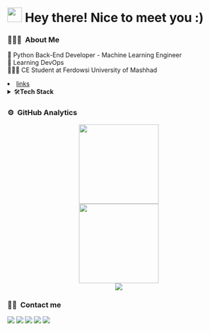 <h1><img src="https://raw.githubusercontent.com/vitasha10/vitasha10/main/assets/Hand%20Wave.gif" width="33"/> Hey there! Nice to meet you :)</h1>

<!-- ### contact

<a target="_blank" href="https://www.linkedin.com/in/soroush-fathi-45aa07201/">
  <img align="left" alt="LinkdeIN" width="22px" src="https://cdn.jsdelivr.net/npm/simple-icons@v3/icons/linkedin.svg" />
</a>
<a target="_blank" href="https://api.whatsapp.com/send?phone=989118809060">
  <img align="left" alt="Whatsapp" width="22px" src="https://cdn.jsdelivr.net/npm/simple-icons@v3/icons/whatsapp.svg" />
</a>
<a target="_blank" href="https://www.instagram.com/soroushfathi.pb/">
  <img align="left" alt="Instagram" width="22px" src="https://cdn.jsdelivr.net/npm/simple-icons@v3/icons/instagram.svg" />
<a target="_blank" href="mailto:soroush8fathi@gmail.com">
  <img align="left" alt="Gmail" width="22px" src="https://cdn.jsdelivr.net/npm/simple-icons@v3/icons/gmail.svg" />
<br/> -->

### 👨🏻‍💻 &nbsp;About Me
 🌱 Python Back-End Developer - Machine Learning Engineer <br/>
 🌱 Learning DevOps <br/>
 👨🏻‍🎓 CE Student at Ferdowsi University of Mashhad

<li><a href="https://zil.ink/soroushfathi">links</a></li>

<details>
  <summary>🛠<b>Tech Stack</b></summary>
 
![Python](https://img.shields.io/badge/Python-05122A?style=flat&logo=python)&nbsp;
![Django](https://img.shields.io/badge/django-05122A?style=flat&logo=django&color=darkgreen)&nbsp;
![Postgres](https://img.shields.io/badge/postgresql-05122A?style=flat&logo=postgresql&color=white)&nbsp;
![Tensorflow](https://img.shields.io/badge/tensorflow-05122A?style=flat&logo=tensorflow)&nbsp;
![OpenCV](https://img.shields.io/badge/opencv-05122A?style=flat&logo=opencv)&nbsp;
![MySQL](https://img.shields.io/badge/mysql-%2300f.svg?style=flat&logo=mysql&logoColor=white)&nbsp;
![C++](https://img.shields.io/badge/c++-%2300599C.svg?style=flat&logo=c%2B%2B&logoColor=white)

![Docker](https://img.shields.io/badge/docker-%230db7ed.svg?style=flat&logo=docker&logoColor=white)&nbsp;
![Git](https://img.shields.io/badge/git-%23F05033.svg?style=flat&logo=git&logoColor=white)&nbsp;
![GitHub](https://img.shields.io/badge/github-%23121011.svg?style=flat&logo=github&logoColor=white)
![Linux](https://img.shields.io/badge/Linux-FCC624?style=flat&logo=linux&logoColor=black)&nbsp;
![Visual Studio Code](https://img.shields.io/badge/Visual%20Studio%20Code-0078d7.svg?style=flat&logo=visual-studio-code&logoColor=white)&nbsp;  

</details>
<!-- ![Express.js](https://img.shields.io/badge/express.js-%23404d59.svg?style=flat&logo=express&logoColor=%2361DAFB)&nbsp; -->
<!-- ![React Router](https://img.shields.io/badge/React_Router-CA4245?style=flat&logo=react-router&logoColor=white) -->
<!--   ![NodeJS](https://img.shields.io/badge/node.js-6DA55F?style=flat&logo=node.js&logoColor=white)&nbsp; -->
<!-- ![TypeScript](https://img.shields.io/badge/typescript-%23007ACC.svg?style=flat&logo=typescript&logoColor=white)&nbsp; -->
<!-- ![Nginx](https://img.shields.io/badge/nginx-%23009639.svg?style=flat&logo=nginx&logoColor=white)&nbsp; -->

<!-- **Languages and Tools:**  

<code><img height="22" src="https://raw.githubusercontent.com/jmnote/z-icons/master/16x16/python.png"></code>
<code><img height="22" src="https://raw.githubusercontent.com/github/explore/80688e429a7d4ef2fca1e82350fe8e3517d3494d/topics/cpp/cpp.png"></code>
<code><img height="22" src="https://raw.githubusercontent.com/github/explore/80688e429a7d4ef2fca1e82350fe8e3517d3494d/topics/java/java.png"></code>
<code><img height="22" src="https://raw.githubusercontent.com/github/explore/80688e429a7d4ef2fca1e82350fe8e3517d3494d/topics/mysql/mysql.png"></code>
<code><img height="22" src="https://raw.githubusercontent.com/github/explore/80688e429a7d4ef2fca1e82350fe8e3517d3494d/topics/git/git.png"></code>
<code><img height="22" src="https://raw.githubusercontent.com/github/explore/80688e429a7d4ef2fca1e82350fe8e3517d3494d/topics/terminal/terminal.png"></code>
<code><img height="22" src="https://raw.githubusercontent.com/github/explore/80688e429a7d4ef2fca1e82350fe8e3517d3494d/topics/javascript/javascript.png"></code> -->

### ⚙️ &nbsp;GitHub Analytics
<p align="center">
  <a href="https://github.com/soroushfathi">
  <img height="180em" src="https://github-readme-stats.vercel.app/api?username=soroushfathi&hide=contribs,issues&show_icons=true&theme=radical&hide_border=true"/>
<!--   <img height="180em" src="https://github-readme-stats-eight-theta.vercel.app/api/top-langs/?username=soroushfathi&hide_border=true&cache_seconds=1800&layout=compact&langs_count=8&theme=radical"/>  -->
  <br/>
  <img height="180em" src="https://github-readme-streak-stats.herokuapp.com/?user=soroushfathi&theme=radical&hide_border=true&background=1a1b27"/>
  <br/>
  <img src="https://github-profile-trophy.vercel.app/?username=soroushfathi&margin-w=10&no-frame=true&row=1&theme=radical"/>
  </a>
</p>

### 🤝🏻 &nbsp;Contact me
  
<p align="center">

<a href="https://api.whatsapp.com/send?phone=989118809060" target="_blank"><img src="https://img.shields.io/badge/-soroushfathi-2CA5E0?style=plastic&logo=whatsapp&color=succes&logoColor=white"/></a>
<a href="mailto:soroush8fathi@gmail.com" target="_blank"><img src="https://img.shields.io/badge/-soroush8fathi@gmail-D14836?style=plastic&logo=Gmail&logoColor=white"/></a>
<a href="https://t.me/soroush_fathi/" target="_blank"><img src="https://img.shields.io/badge/-soroush_fathi-2CA5E0?style=plastic&logo=telegram&logoColor=white"/></a>
<a href="https://instagram.com/soroushfathi.pb/" target="_blank"><img src="https://img.shields.io/badge/-soroushfathi.pb-E4405F?style=plastic&logo=Instagram&logoColor=white"/></a>
<a href="https://www.linkedin.com/in/soroush-fathi-45aa07201/" target="_blank"><img src="https://img.shields.io/badge/-soroushfathi-2CA5E0?style=plastic&logo=linkedin&logoColor=white"/></a>
  
</p>
